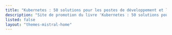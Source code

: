 ```yaml
---
title: "Kubernetes : 50 solutions pour les postes de développement et les clusters de production"
description: "Site de promotion du livre 'Kubernetes : 50 solutions pour les postes de développement et les clusters de production'"
listed: false
layout: "themes-mistral-home"
---
```

